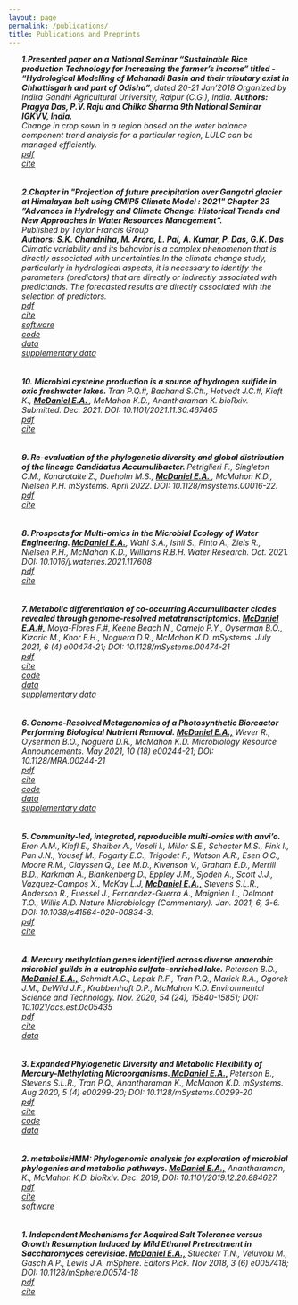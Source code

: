 ```yaml
---
layout: page
permalink: /publications/
title: Publications and Preprints
---
```


<i>

<ul>
<b> 1.Presented paper on a National Seminar “Sustainable Rice production Technology for Increasing the farmer’s income” titled - “Hydrological Modelling of Mahanadi Basin and their tributary exist in Chhattisgarh and part of Odisha”</b>, dated 20-21 Jan’2018 Organized by Indira Gandhi Agricultural University, Raipur (C.G.), India.
<b>Authors: Pragya Das, P.V. Raju and Chilka Sharma 9th National Seminar IGKVV, India.</b><br>
Change in crop sown in a region based on the water balance component trend analysis for a particular region, LULC can be managed efficiently.
	<a href="https://krishikosh.egranth.ac.in/handle/1/5810049155?mode=full"><div class="color-button">pdf</div></a><a href="https://krishikosh.egranth.ac.in/handle/1/5810049155?mode=full"><div class="color-button">cite</div></a>
	<br>
	<br>
<b> 2.Chapter in "Projection of future precipitation over Gangotri glacier at Himalayan belt using CMIP5 Climate Model : 2021" Chapter 23 ”Advances in Hydrology and Climate Change: Historical Trends and New Approaches in Water Resources Management”.</b><br>
Published by Taylor Francis Group<br> 
<b>Authors: S.K. Chandniha, M. Arora, L. Pal, A. Kumar, P. Das, G.K. Das</b><br>
Climatic variability and its behavior is a complex phenomenon that is directly associated with uncertainties.In the climate change study, particularly in hydrological aspects, it is necessary to identify the parameters (predictors) that are directly or indirectly associated with predictands. The forecasted results are directly associated with the selection of predictors.
 <br>
	 <a href="../pdfs/TbasCO_preprint.pdf"><div class="color-button">pdf</div></a><a href="https://www.biorxiv.org/content/10.1101/2021.12.04.471239v1"><div class="color-button">cite</div></a><a href="https://github.com/Jorisvansteenbrugge/TbasCO"><div class="color-button">software</div></a><a href="https://github.com/elizabethmcd/EBPR-MAGs"><div class="color-button">code</div></a><a href="https://www.ncbi.nlm.nih.gov/bioproject/PRJNA714686"><div class="color-button">data</div></a><a href="https://figshare.com/projects/EBPR_Trait-Based_Comparative_Omics/90437"><div class="color-button">supplementary data</div></a>
	<br>
	<br>
<b> 10. Microbial cysteine production is a source of hydrogen sulfide in oxic freshwater lakes. </b> Tran P.Q.#, Bachand S.C#., Hotvedt J.C.#, Kieft K., <b><u> McDaniel E.A. </u></b>, McMahon K.D., Anantharaman K. <i> bioRxiv. Submitted. </i> Dec. 2021. DOI: 10.1101/2021.11.30.467465 <br>
	<a href="../pdfs/Tran2021_preprint.pdf"><div class="color-button">pdf</div></a><a href="https://scholar.google.com/citations?view_op=view_citation&hl=en&user=OJFxBWMAAAAJ&citation_for_view=OJFxBWMAAAAJ:LkGwnXOMwfcC"><div class="color-button">cite</div></a>
	<br>
	<br>
<b> 9. Re-evaluation of the phylogenetic diversity and global distribution of the lineage Candidatus Accumulibacter. </b> Petriglieri F., Singleton C.M., Kondrotaite Z., Dueholm M.S., <b><u> McDaniel E.A. </u></b>, McMahon K.D., Nielsen P.H. <i> mSystems. </i> April 2022. DOI: 10.1128/msystems.00016-22. <br>
	<a href="../pdfs/Petriglieri2022_msystems.00016-22.pdf"><div class="color-button">pdf</div></a><a href="https://journals.asm.org/doi/10.1128/msystems.00016-22"><div class="color-button">cite</div></a>
	<br>
	<br>
<b>8. Prospects for Multi-omics in the Microbial Ecology of Water Engineering. <u>McDaniel E.A.</u></b>, Wahl S.A., Ishii S., Pinto A., Ziels R., Nielsen P.H., McMahon K.D., Williams R.B.H. <i>Water Research.</i> Oct. 2021. DOI: 10.1016/j.waterres.2021.117608 <br>
		<a href="../pdfs/McDaniel2021_WaterResearch_publication.pdf"><div class="color-button">pdf</div></a><a href="https://www.sciencedirect.com/science/article/abs/pii/S0043135421008034?via%3Dihub"><div class="color-button">cite</div></a>
	<br>
	<br>
<b>7. Metabolic differentiation of co-occurring Accumulibacter clades revealed through genome-resolved metatranscriptomics. <u>McDaniel E.A.#,</u></b> Moya-Flores F.#, Keene Beach N., Camejo P.Y., Oyserman B.O., Kizaric M., Khor E.H., 
Noguera D.R., McMahon K.D. <i>mSystems.</i> July 2021, 6 (4) e00474-21; DOI: 10.1128/mSystems.00474-21 <br>
		<a href="../pdfs/mSystems.00474-21.pdf"><div class="color-button">pdf</div></a><a href="https://journals.asm.org/doi/10.1128/mSystems.00474-21"><div class="color-button">cite</div></a><a href="https://github.com/elizabethmcd/R3R4"><div class="color-button">code</div></a><a href="https://www.ncbi.nlm.nih.gov/bioproject/?term=PRJNA668760"><div class="color-button">data</div></a><a href="https://figshare.com/projects/Metabolic_Plasticity_of_Accumulibacter_Clades/90614"><div class="color-button">supplementary data</div></a>
	<br>
	<br>
<b>6. Genome-Resolved Metagenomics of a Photosynthetic Bioreactor Performing Biological Nutrient Removal. <u>McDaniel E.A.,</u></b> Wever R., Oyserman B.O., Noguera D.R., McMahon K.D. <i>Microbiology Resource Announcements.</i> May 2021, 10 (18) e00244-21; DOI: 10.1128/MRA.00244-21  <br>
		<a href="../pdfs/mra2021_POB_publication.pdf"><div class="color-button">pdf</div></a><a href="https://scholar.google.com/citations?view_op=view_citation&hl=en&user=OJFxBWMAAAAJ&citation_for_view=OJFxBWMAAAAJ:W7OEmFMy1HYC"><div class="color-button">cite</div></a><a href="https://github.com/elizabethmcd/obscurePOS"><div class="color-button">code</div></a><a href="https://www.ncbi.nlm.nih.gov/bioproject/PRJNA704939"><div class="color-button">data</div></a><a href="https://figshare.com/projects/POB_Genome-Resolved_Metagenomics/99704"><div class="color-button">supplementary data</div></a>
	<br>
	<br>
<b>5. Community-led, integrated, reproducible multi-omics with anvi’o.</b> Eren A.M., Kiefl E., Shaiber A., Veseli I., Miller S.E., Schecter M.S., Fink I., Pan J.N., Yousef M., Fogarty E.C., Trigodet F., Watson A.R., Esen O.C., Moore R.M., Clayssen Q., Lee M.D., Kivenson V., Graham E.D., Merrill B.D., Karkman A., Blankenberg D., Eppley J.M., Sjoden A., Scott J.J., Vazquez-Campos X., McKay L.J, <u><b> McDaniel E.A.,</b></u> Stevens S.L.R., Anderson R., Fuessel J., Fernandez-Guerra A., Maignien L., Delmont T.O., Willis A.D.  <i>Nature Microbiology (Commentary).</i> Jan. 2021, 6, 3-6. DOI: 10.1038/s41564-020-00834-3.  <br>
		<a href="../pdfs/Anvio2020_NMC.pdf"><div class="color-button">pdf</div></a><a href="https://scholar.google.com/citations?view_op=view_citation&hl=en&user=OJFxBWMAAAAJ&citation_for_view=OJFxBWMAAAAJ:Y0pCki6q_DkC"><div class="color-button">cite</div></a>
	<br>
	<br>
	<b>4. Mercury methylation genes identified across diverse anaerobic microbial guilds in a eutrophic sulfate-enriched lake.</b> Peterson B.D., <u><b>McDaniel E.A.,</b></u> Schmidt A.G., Lepak R.F., Tran P.Q., Marick R.A., Ogorek J.M., DeWild J.F., Krabbenhoft D.P., McMahon K.D.  <i>Environmental Science and Technology.</i> Nov. 2020, 54 (24), 15840-15851; DOI: 10.1021/acs.est.0c05435 <br>
		<a href="../pdfs/Peterson2020_EST_finalPub.pdf"><div class="color-button">pdf</div></a><a href="https://scholar.google.com/citations?view_op=view_citation&hl=en&user=OJFxBWMAAAAJ&citation_for_view=OJFxBWMAAAAJ:zYLM7Y9cAGgC"><div class="color-button">cite</div></a><a href="https://osf.io/9vwgt/"><div class="color-button">data</div></a>	
	<br>
	<br>
	<b>3. Expanded Phylogenetic Diversity and Metabolic Flexibility of Mercury-Methylating Microorganisms.<u> McDaniel E.A.,</u> </b> Peterson B., Stevens S.L.R., Tran P.Q., Anantharaman K., McMahon K.D. <i>mSystems.</i> Aug 2020, 5 (4) e00299-20; DOI: 10.1128/mSystems.00299-20 <br>
		<a href="../pdfs/mSystems-2020-McDaniel-e00299-20.full.pdf"><div class="color-button">pdf</div></a><a href="https://scholar.google.com/citations?view_op=view_citation&hl=en&user=OJFxBWMAAAAJ&citation_for_view=OJFxBWMAAAAJ:IjCSPb-OGe4C"><div class="color-button">cite</div></a><a href="https://github.com/elizabethmcd/MEHG"><div class="color-button">code</div></a><a href="https://figshare.com/projects/Expanded_Diversity_and_Metabolic_Flexibility_of_Microbial_Mercury_Methylation/70361"><div class="color-button">data</div></a>	
	<br>
	<br>
	<b>2. metabolisHMM: Phylogenomic analysis for exploration of microbial phylogenies and metabolic pathways. <u>McDaniel E.A.,</u></b> Anantharaman, K., McMahon K.D. <i>bioRxiv.</i> Dec. 2019, DOI: 10.1101/2019.12.20.884627. <br>
		<a href="../pdfs/2020-01-09-metabolisHMM-manuscript-preprint-corrected-submission.pdf"><div class="color-button">pdf</div></a><a href="https://scholar.google.com/citations?view_op=view_citation&hl=en&user=OJFxBWMAAAAJ&citation_for_view=OJFxBWMAAAAJ:9yKSN-GCB0IC"><div class="color-button">cite</div></a><a href="https://github.com/elizabethmcd/metabolisHMM"><div class="color-button">software</div></a>
	<br>
	<br>
<b>1. Independent Mechanisms for Acquired Salt Tolerance versus Growth Resumption Induced by Mild Ethanol Pretreatment in Saccharomyces cerevisiae. <u>McDaniel E.A.,</u></b> Stuecker T.N., Veluvolu M., Gasch A.P., Lewis J.A. <i>mSphere. Editors Pick. </i> Nov 2018, 3 (6) e0057418; DOI: 10.1128/mSphere.00574-18 <br>
		<a href="../pdfs/mSphere-2018-McDaniel-e00574-18.full.pdf"><div class="color-button">pdf</div></a><a href="https://scholar.google.com/citations?view_op=view_citation&hl=en&user=OJFxBWMAAAAJ&citation_for_view=OJFxBWMAAAAJ:d1gkVwhDpl0C"><div class="color-button">cite</div>
	<br>
	<br>
